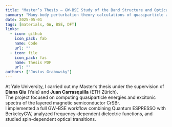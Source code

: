 ```yaml
---
title: "Master’s Thesis – GW-BSE Study of the Band Structure and Optical Spectrum of Layered CrSBr"
summary: "Many-body perturbation theory calculations of quasiparticle and excitonic properties of the 2D magnetic semiconductor CrSBr using BerkeleyGW and Quantum ESPRESSO."
date: 2025-05-01
tags: [materials, GW, BSE, DFT]
links:
  - icon: github
    icon_pack: fab
    name: Code
    url: ""
  - icon: file
    icon_pack: fas
    name: Thesis PDF
    url: ""
authors: ["Justus Grabowsky"]
---
```

At Yale University, I carried out my Master’s thesis under the supervision of **Diana Qiu** (Yale) and **Juan Carrasquilla** (ETH Zürich).  
The project focused on computing quasiparticle energies and excitonic spectra of the layered magnetic semiconductor CrSBr.  
I implemented a full GW–BSE workflow combining Quantum ESPRESSO with BerkeleyGW, analyzed frequency-dependent dielectric functions, and studied spin-dependent optical transitions.
